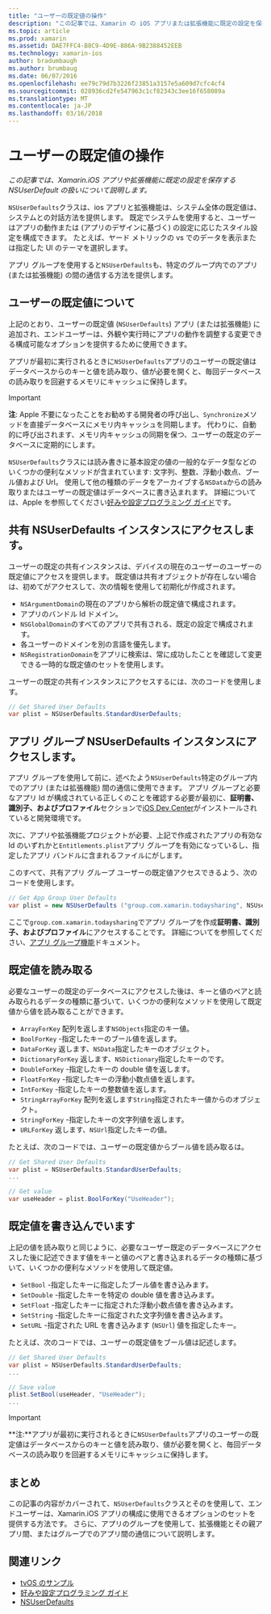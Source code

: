 ```yaml
---
title: "ユーザーの既定値の操作"
description: "この記事では、Xamarin の iOS アプリまたは拡張機能に既定の設定を保存する NSUserDefault の扱いについて説明します。"
ms.topic: article
ms.prod: xamarin
ms.assetid: DAE7FFC4-B8C9-4D9E-886A-9B2388452EEB
ms.technology: xamarin-ios
author: bradumbaugh
ms.author: brumbaug
ms.date: 06/07/2016
ms.openlocfilehash: ee79c79d7b3226f23851a3157e5a609d7cfc4cf4
ms.sourcegitcommit: 028936cd2fe547963c1cf82343c3ee16f658089a
ms.translationtype: MT
ms.contentlocale: ja-JP
ms.lasthandoff: 03/16/2018
---
```

# <a name="working-with-user-defaults"></a>ユーザーの既定値の操作

_この記事では、Xamarin.iOS アプリや拡張機能に既定の設定を保存する NSUserDefault の扱いについて説明します。_


`NSUserDefaults`クラスは、ios アプリと拡張機能は、システム全体の既定値は、システムとの対話方法を提供します。 既定でシステムを使用すると、ユーザーはアプリの動作または (アプリのデザインに基づく) の設定に応じたスタイル設定を構成できます。 たとえば、ヤード メトリックの vs でのデータを表示または指定した UI のテーマを選択します。

アプリ グループを使用すると`NSUserDefaults`も、特定のグループ内でのアプリ (または拡張機能) の間の通信する方法を提供します。

<a name="About-User-Defaults" />

## <a name="about-user-defaults"></a>ユーザーの既定値について

上記のとおり、ユーザーの既定値 (`NSUserDefaults`) アプリ (または拡張機能) に追加され、エンドユーザーは、外観や実行時にアプリの動作を調整する変更できる構成可能なオプションを提供するために使用できます。

アプリが最初に実行されるときに`NSUserDefaults`アプリのユーザーの既定値はデータベースからのキーと値を読み取り、値が必要を開くと、毎回データベースの読み取りを回避するメモリにキャッシュに保持します。 

> [!IMPORTANT]
> **注**: Apple 不要になったことをお勧めする開発者の呼び出し、`Synchronize`メソッドを直接データベースにメモリ内キャッシュを同期します。 代わりに、自動的に呼び出されます、メモリ内キャッシュの同期を保つ、ユーザーの既定のデータベースに定期的にします。

`NSUserDefaults`クラスには読み書きに基本設定の値の一般的なデータ型などのいくつかの便利なメソッドが含まれています: 文字列、整数、浮動小数点、ブール値および Url。 使用して他の種類のデータをアーカイブする`NSData`からの読み取りまたはユーザーの既定値はデータベースに書き込まれます。 詳細については、Apple を参照してください[好みや設定プログラミング ガイド](https://developer.apple.com/library/mac/documentation/Cocoa/Conceptual/UserDefaults/Introduction/Introduction.html#//apple_ref/doc/uid/10000059i)です。

<a name="Accessing-the-Shared-NSUserDefaults-Instance" />

## <a name="accessing-the-shared-nsuserdefaults-instance"></a>共有 NSUserDefaults インスタンスにアクセスします。 

ユーザーの既定の共有インスタンスは、デバイスの現在のユーザーのユーザーの既定値にアクセスを提供します。 既定値は共有オブジェクトが存在しない場合は、初めてがアクセスして、次の情報を使用して初期化が作成されます。

- `NSArgumentDomain`の現在のアプリから解析の既定値で構成されます。
- アプリのバンドル Id ドメイン。
- `NSGlobalDomain`のすべてのアプリで共有される、既定の設定で構成されます。
- 各ユーザーのドメインを別の言語を優先します。
- `NSRegistrationDomain`をアプリに検索は、常に成功したことを確認して変更できる一時的な既定値のセットを使用します。

ユーザーの既定の共有インスタンスにアクセスするには、次のコードを使用します。

```csharp
// Get Shared User Defaults
var plist = NSUserDefaults.StandardUserDefaults;
```

<a name="Accessing-an-App-Group-NSUserDefaults-Instance" />

## <a name="accessing-an-app-group-nsuserdefaults-instance"></a>アプリ グループ NSUserDefaults インスタンスにアクセスします。

アプリ グループを使用して前に、述べたよう`NSUserDefaults`特定のグループ内でのアプリ (または拡張機能) 間の通信に使用できます。 アプリ グループと必要なアプリ Id が構成されている正しくのことを確認する必要が最初に、**証明書、識別子、およびプロファイル**セクションで[iOS Dev Center](https://developer.apple.com/devcenter/ios/)がインストールされていると開発環境です。

次に、アプリや拡張機能プロジェクトが必要、上記で作成されたアプリの有効な Id のいずれかと`Entitlements.plist`アプリ グループを有効になっているし、指定したアプリ バンドルに含まれるファイルにがします。

このすべて、共有アプリ グループ ユーザーの既定値アクセスできるよう、次のコードを使用します。

```csharp
// Get App Group User Defaults
var plist = new NSUserDefaults ("group.com.xamarin.todaysharing", NSUserDefaultsType.SuiteName);
```

ここで`group.com.xamarin.todaysharing`でアプリ グループを作成**証明書、識別子、およびプロファイル**にアクセスすることです。 詳細についてを参照してください、[アプリ グループ機能](~/ios/deploy-test/provisioning/capabilities/app-groups-capabilities.md)ドキュメント。

<a name="Reading-Default-Values" />

## <a name="reading-default-values"></a>既定値を読み取る

必要なユーザーの既定のデータベースにアクセスした後は、キーと値のペアと読み取られるデータの種類に基づいて、いくつかの便利なメソッドを使用して既定値から値を読み取ることができます。

- `ArrayForKey` 配列を返します`NSObjects`指定のキー値。
- `BoolForKey` -指定したキーのブール値を返します。
- `DataForKey` 返します、`NSData`指定したキーのオブジェクト。
- `DictionaryForKey` 返します、`NSDictionary`指定したキーのです。
- `DoubleForKey` -指定したキーの double 値を返します。
- `FloatForKey` -指定したキーの浮動小数点値を返します。
- `IntForKey` -指定したキーの整数値を返します。
- `StringArrayForKey` 配列を返します`String`指定されたキー値からのオブジェクト。
- `StringForKey` -指定したキーの文字列値を返します。
- `URLForKey` 返します、`NSUrl`指定したキーの値。

たとえば、次のコードでは、ユーザーの既定値からブール値を読み取るは。

```csharp
// Get Shared User Defaults
var plist = NSUserDefaults.StandardUserDefaults;
...

// Get value
var useHeader = plist.BoolForKey("UseHeader");

```

<a name="Writing-Default-Values" />

## <a name="writing-default-values"></a>既定値を書き込んでいます

上記の値を読み取りと同じように、必要なユーザー既定のデータベースにアクセスした後に記述できます値をキーと値のペアと書き込まれるデータの種類に基づいて、いくつかの便利なメソッドを使用して既定値。

- `SetBool` -指定したキーに指定したブール値を書き込みます。
- `SetDouble` -指定したキーを特定の double 値を書き込みます。
- `SetFloat` -指定したキーに指定された浮動小数点値を書き込みます。
- `SetString` -指定したキーに指定された文字列値を書き込みます。
- `SetURL` -指定された URL を書き込みます (`NSUrl`) 値を指定したキー。

たとえば、次のコードでは、ユーザーの既定値をブール値は記述します。

```csharp
// Get Shared User Defaults
var plist = NSUserDefaults.StandardUserDefaults;
...

// Save value
plist.SetBool(useHeader, "UseHeader");
...

```

> [!IMPORTANT]
> **注:**アプリが最初に実行されるときに`NSUserDefaults`アプリのユーザーの既定値はデータベースからのキーと値を読み取り、値が必要を開くと、毎回データベースの読み取りを回避するメモリにキャッシュに保持します。



<a name="Summary" />

## <a name="summary"></a>まとめ

この記事の内容がカバーされて、`NSUserDefaults`クラスとそのを使用して、エンドユーザーは、Xamarin.iOS アプリの構成に使用できるオプションのセットを提供する方法です。 さらに、アプリのグループを使用して、拡張機能とその親アプリ間、またはグループでのアプリ間の通信について説明します。


## <a name="related-links"></a>関連リンク

- [tvOS のサンプル](https://developer.xamarin.com/samples/tvos/all/)
- [好みや設定プログラミング ガイド](https://developer.apple.com/library/mac/documentation/Cocoa/Conceptual/UserDefaults/Introduction/Introduction.html#//apple_ref/doc/uid/10000059i)
- [NSUserDefaults](https://developer.apple.com/library/mac/documentation/Cocoa/Reference/Foundation/Classes/NSUserDefaults_Class/#//apple_ref/doc/constant_group/NSUserDefaults_Domains)
